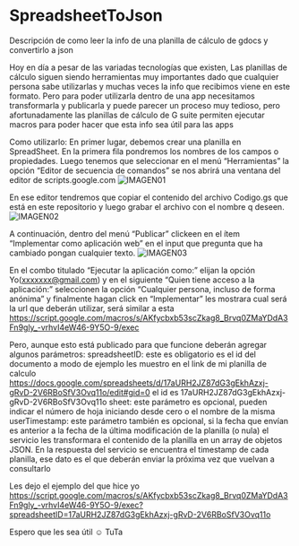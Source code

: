 ﻿# SpreadsheetToJson
Descripción de como leer la info de una planilla de cálculo de gdocs y convertirlo a json

Hoy en día a pesar de las variadas tecnologías que existen, Las planillas de cálculo siguen siendo herramientas muy importantes dado que cualquier persona sabe utilizarlas y muchas veces la info que recibimos viene en este formato. Pero para poder utilizarla dentro de una app necesitamos transformarla y publicarla y puede parecer un proceso muy tedioso, pero afortunadamente las planillas de cálculo de G suite permiten ejecutar macros para poder hacer que esta info sea útil para las apps

Como utilizarlo:
En primer lugar, debemos crear una planilla en SpreadSheet. En la primera fila pondremos los nombres de los campos o propiedades. Luego tenemos que seleccionar en el menú “Herramientas” la opción “Editor de secuencia de comandos” se nos abrirá una ventana del editor de scripts.google.com 
![IMAGEN01](/../master/IMAGEN01.png?raw=true "IMAGEN01")


En ese editor tendremos que copiar el contenido del archivo Codigo.gs que está en este repositorio y luego grabar el archivo con el nombre q deseen.
![IMAGEN02](/../master/IMAGEN02.png?raw=true "IMAGEN02")


A continuación, dentro del menú “Publicar” clickeen en el ítem “Implementar como aplicación web” en el input que pregunta que ha cambiado pongan cualquier texto. 
![IMAGEN03](/../master/IMAGEN03.png?raw=true "IMAGEN03")


En el combo titulado “Ejecutar la aplicación como:” elijan la opción Yo(xxxxxxx@gmail.com) y en el siguiente “Quien tiene acceso a la aplicación:” seleccionen la opción “Cualquier persona, incluso de forma anónima” y finalmente hagan click en “Implementar” les mostrara cual será la url que deberán utilizar, será similar a esta
https://script.google.com/macros/s/AKfycbxb53scZkag8_Brvq0ZMaYDdA3Fn9gly_-vrhvI4eW46-9Y5O-9/exec

Pero, aunque esto está publicado para que funcione deberán agregar algunos parámetros:
spreadsheetID: este es obligatorio es el id del documento a modo de ejemplo les muestro en el link de mi planilla de calculo
https://docs.google.com/spreadsheets/d/17aURH2JZ87dG3gEkhAzxj-gRvD-2V6RBoSfV3Ovq11o/edit#gid=0 el id es 17aURH2JZ87dG3gEkhAzxj-gRvD-2V6RBoSfV3Ovq11o
sheet: este parámetro es opcional, pueden indicar el número de hoja iniciando desde cero o el nombre de la misma
userTimestamp: este parámetro también es opcional, si la fecha que envían es anterior a la fecha de la última modificación de la planilla (o nula) el servicio les transformara el contenido de la planilla en un array de objetos JSON. En la respuesta del servicio se encuentra el timestamp de cada planilla, ese dato es el que deberán enviar la próxima vez que vuelvan a consultarlo

Les dejo el ejemplo del que hice yo
https://script.google.com/macros/s/AKfycbxb53scZkag8_Brvq0ZMaYDdA3Fn9gly_-vrhvI4eW46-9Y5O-9/exec?spreadsheetID=17aURH2JZ87dG3gEkhAzxj-gRvD-2V6RBoSfV3Ovq11o

Espero que les sea útil ☺
TuTa
